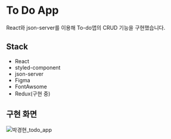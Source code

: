 # To Do App

React와 json-server를 이용해 To-do앱의 CRUD 기능을 구현했습니다.

## Stack

- React
- styled-component
- json-server
- Figma
- FontAwsome
- Redux(구현 중)

## 구현 화면

![박경현_todo_app](https://user-images.githubusercontent.com/111509842/207584825-731a6e55-09e7-4da5-b5a9-d9d3f7a05a64.gif)
